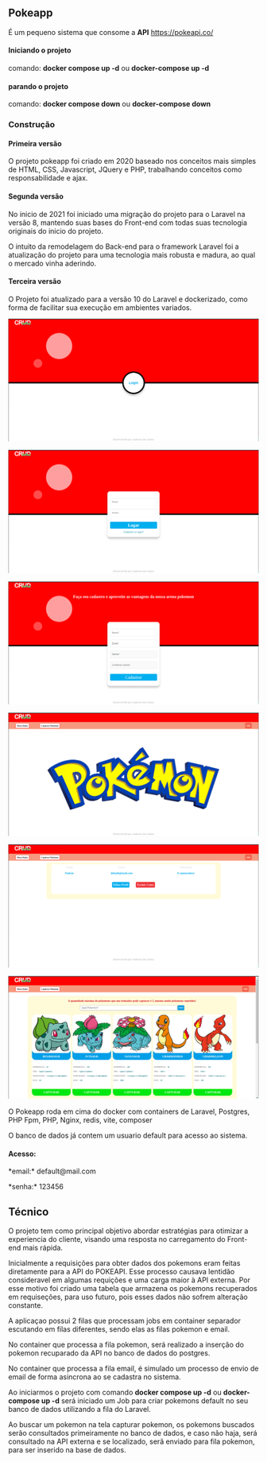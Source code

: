 
## Pokeapp

É um pequeno sistema que consome a **API** https://pokeapi.co/

#### Iniciando o projeto

<p>comando: <b>docker compose up -d</b> ou <b>docker-compose up -d</b> </p>

#### parando o projeto

<p>comando: <b>docker compose down</b> ou <b>docker-compose down</b> </p>

### Construção

#### Primeira versão
O projeto pokeapp foi criado em 2020 baseado nos conceitos mais simples de HTML, CSS, Javascript, JQuery e PHP, trabalhando conceitos como responsabilidade e ajax.

#### Segunda versão
No inicio de 2021 foi iniciado uma migração do projeto para o Laravel na versão 8, mantendo suas bases do Front-end com todas suas tecnologia originais do inicio do projeto.

O intuito da remodelagem do Back-end para o framework Laravel foi a atualização do projeto para uma tecnologia mais robusta e madura, ao qual o mercado vinha aderindo.

#### Terceira versão
O Projeto foi atualizado para a versão 10 do Laravel e dockerizado, como forma de facilitar sua execução em ambientes variados.

![Tela Inicial](https://github.com/Anderson-sl/pokeapp/blob/main/telas/tela1_login.png?raw=true)

![Tela de Login](https://github.com/Anderson-sl/pokeapp/blob/main/telas/tela2_login.png?raw=true)

![Tela de Cadastro](https://github.com/Anderson-sl/pokeapp/blob/main/telas/tela1_cadastro.png?raw=true)

![Tela Home](https://github.com/Anderson-sl/pokeapp/blob/main/telas/tela1_principal.png?raw=true)

![Tela de dados do Usuario](https://github.com/Anderson-sl/pokeapp/blob/main/telas/tela1_perfil.png?raw=true)

![Tela de Captura de Pokémons](https://github.com/Anderson-sl/pokeapp/blob/main/telas/tela1_pokemons.png?raw=true)

O Pokeapp roda em cima do docker com containers de Laravel, Postgres, PHP Fpm,  PHP, Nginx, redis, vite, composer

O banco de dados já contem um usuario default para acesso ao sistema.

#### Acesso:
<p>*email:* default@mail.com</p>
<p>*senha:* 123456</p>

## Técnico
<p>
O projeto tem como principal objetivo abordar estratégias para otimizar a experiencia do cliente, visando uma resposta no carregamento do Front-end mais rápida.
</p>
<p>
Inicialmente a requisições para obter dados dos pokemons eram feitas diretamente para a API do POKEAPI. Esse processo causava lentidão consideravel em algumas requições e uma carga maior à API externa. Por esse motivo foi criado uma tabela que armazena os pokemons recuperados em requiseções, para uso futuro, pois esses dados não sofrem alteração constante.  
</p>
<p>
A aplicaçao possui 2 filas que processam jobs em container separador escutando em filas diferentes, sendo elas as filas pokemon e email.
</p>
<p>
No container que processa a fila pokemon, será realizado a inserção do pokemon recuparado da API no banco de dados do postgres. 
</p>
<p>
No container que processa a fila email, é simulado um processo de envio de email de forma asincrona ao se cadastra no sistema. 
</p>
<p>
Ao iniciarmos o projeto com comando <b>docker compose up -d</b> ou <b>docker-compose up -d</b> será iniciado um Job para criar pokemons default no seu banco de dados utilizando a fila do Laravel.
</p>

<p>
Ao buscar um pokemon na tela capturar pokemon, os pokemons buscados serão consultados primeiramente no banco de dados, e caso não haja, será consultado na API externa e se localizado, serã enviado para fila pokemon, para ser inserido na base de dados.
</p>


